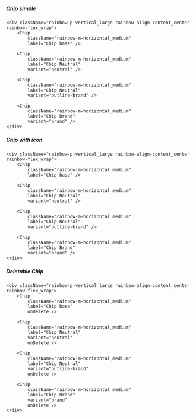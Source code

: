 ##### Chip simple

    <div className="rainbow-p-vertical_large rainbow-align-content_center rainbow-flex_wrap">
        <Chip
            className="rainbow-m-horizontal_medium"
            label="Chip base" />

        <Chip
            className="rainbow-m-horizontal_medium"
            label="Chip Neutral"
            variant="neutral" />

        <Chip
            className="rainbow-m-horizontal_medium"
            label="Chip Neutral"
            variant="outline-brand" />

        <Chip
            className="rainbow-m-horizontal_medium"
            label="Chip Brand"
            variant="brand" />
    </div>


##### Chip with icon

    <div className="rainbow-p-vertical_large rainbow-align-content_center rainbow-flex_wrap">
        <Chip
            className="rainbow-m-horizontal_medium"
            label="Chip base" />

        <Chip
            className="rainbow-m-horizontal_medium"
            label="Chip Neutral"
            variant="neutral" />

        <Chip
            className="rainbow-m-horizontal_medium"
            label="Chip Neutral"
            variant="outline-brand" />

        <Chip
            className="rainbow-m-horizontal_medium"
            label="Chip Brand"
            variant="brand" />
    </div>


##### Deletable Chip

    <div className="rainbow-p-vertical_large rainbow-align-content_center rainbow-flex_wrap">
        <Chip
            className="rainbow-m-horizontal_medium"
            label="Chip base"
            onDelete />

        <Chip
            className="rainbow-m-horizontal_medium"
            label="Chip Neutral"
            variant="neutral"
            onDelete />

        <Chip
            className="rainbow-m-horizontal_medium"
            label="Chip Neutral"
            variant="outline-brand"
            onDelete />

        <Chip
            className="rainbow-m-horizontal_medium"
            label="Chip Brand"
            variant="brand"
            onDelete />
    </div>
